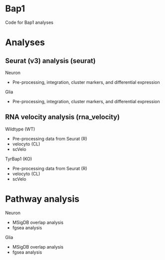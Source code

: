 # Bap1
Code for Bap1 analyses


# Analyses
## Seurat (v3) analysis (seurat)
Neuron
- Pre-processing, integration, cluster markers, and differential expression

Glia
- Pre-processing, integration, cluster markers, and differential expression


## RNA velocity analysis (rna_velocity)
Wildtype (WT)
- Pre-processing data from Seurat (R)
- velocyto (CL)
- scVelo

TyrBap1 (KO)
- Pre-processing data from Seurat (R)
- velocyto (CL)
- scVelo


# Pathway analysis
Neuron
- MSigDB overlap analysis
- fgsea analysis

Glia
- MSigDB overlap analysis
- fgsea analysis
